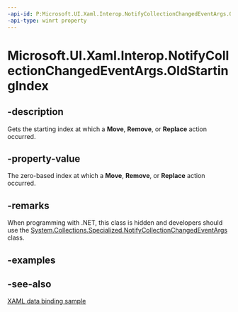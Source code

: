 ```yaml
---
-api-id: P:Microsoft.UI.Xaml.Interop.NotifyCollectionChangedEventArgs.OldStartingIndex
-api-type: winrt property
---
```


<!-- Property syntax
public int OldStartingIndex { get; }
-->

# Microsoft.UI.Xaml.Interop.NotifyCollectionChangedEventArgs.OldStartingIndex

## -description
Gets the starting index at which a **Move**, **Remove**, or **Replace** action occurred.

## -property-value
The zero-based index at which a **Move**, **Remove**, or **Replace** action occurred.

## -remarks
When programming with .NET, this class is hidden and developers should use the [System.Collections.Specialized.NotifyCollectionChangedEventArgs](/dotnet/api/system.collections.specialized.notifycollectionchangedeventargs?view=dotnet-uwp-10.0&preserve-view=true) class.

## -examples

## -see-also
[XAML data binding sample](https://github.com/Microsoft/Windows-universal-samples/tree/master/Samples/XamlBind)
